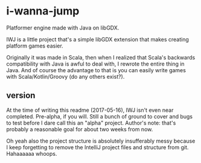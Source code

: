 # i-wanna-jump
Platformer engine made with Java on libGDX.

IWJ is a little project that's a simple libGDX extension that makes creating platform games easier.

Originally it was made in Scala, then when I realized that Scala's backwards compatibility with Java is awful to deal with, I rewrote the entire thing in Java. And of course the advantage to that is you can easily write games with Scala/Kotlin/Groovy (do any others exist?).

## version
At the time of writing this readme (2017-05-16), IWJ isn't even near completed. Pre-alpha, if you will.
Still a bunch of ground to cover and bugs to test before I dare call this an "alpha" project. Author's note: that's probably a reasonable goal for about two weeks from now.

Oh yeah also the project structure is absolutely insufferably messy because I keep forgetting to remove the IntelliJ project files and structure from git. Hahaaaaaa whoops.
